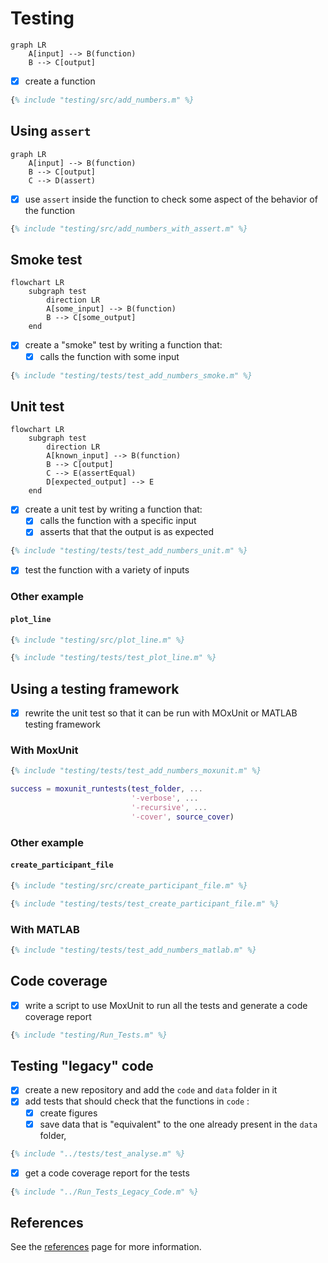 # Testing

<!--
!!! quote ""

    Untested code is broken code.
-->

``` mermaid
graph LR
    A[input] --> B(function)
    B --> C[output]
```

- [x] create a function

```matlab
{% include "testing/src/add_numbers.m" %}
```

<!--
Code without tests is code that you are afraid to change.

Code without tests is code with undefined behavior.
-->

## Using `assert`

<!--
!!! quote ""

    Some testing is better then no testing
-->

```mermaid
graph LR
    A[input] --> B(function)
    B --> C[output]
    C --> D(assert)
```

- [x] use `assert` inside the function to check some aspect
      of the behavior of the function

```matlab
{% include "testing/src/add_numbers_with_assert.m" %}
```


## Smoke test

```mermaid
flowchart LR
    subgraph test
        direction LR
        A[some_input] --> B(function)
        B --> C[some_output]
    end
```

- [x] create a "smoke" test by writing a function that:
    - [x] calls the function with some input

```matlab
{% include "testing/tests/test_add_numbers_smoke.m" %}
```

## Unit test

```mermaid
flowchart LR
    subgraph test
        direction LR
        A[known_input] --> B(function)
        B --> C[output]
        C --> E(assertEqual)
        D[expected_output] --> E
    end
```

- [x] create a unit test by writing a function that:
    - [x] calls the function with a specific input
    - [x] asserts that that the output is as expected

```matlab
{% include "testing/tests/test_add_numbers_unit.m" %}
```

- [x] test the function with a variety of inputs

### Other example

#### `plot_line`

```matlab
{% include "testing/src/plot_line.m" %}
```

```matlab
{% include "testing/tests/test_plot_line.m" %}
```

## Using a testing framework

- [x] rewrite the unit test so that it can be run
      with MOxUnit or MATLAB testing framework

### With MoxUnit

```matlab
{% include "testing/tests/test_add_numbers_moxunit.m" %}
```

```matlab
success = moxunit_runtests(test_folder, ...
                           '-verbose', ...
                           '-recursive', ...
                           '-cover', source_cover)
```

### Other example

#### `create_participant_file`

```matlab
{% include "testing/src/create_participant_file.m" %}
```

```matlab
{% include "testing/tests/test_create_participant_file.m" %}
```

### With MATLAB

```matlab
{% include "testing/tests/test_add_numbers_matlab.m" %}
```

## Code coverage

- [x] write a script to use MoxUnit to run all the tests
      and generate a code coverage report

```matlab
{% include "testing/Run_Tests.m" %}
```

## Testing "legacy" code

- [x] create a new repository and add the `code` and `data` folder in it
- [x] add tests that should check that the functions in `code` :
    - [x] create figures
    - [x] save data that is "equivalent" to the one already present in the `data` folder,

```matlab
{% include "../tests/test_analyse.m" %}
```

- [x] get a code coverage report for the tests

```matlab
{% include "../Run_Tests_Legacy_Code.m" %}
```


<!--
## F.I.R.S.T.

Test should be:

- Fast
- Independent
- Repeatable
- Self-validating
- Timely
-->

## References

See the [references](references.md#testing-and-refactoring) page for more information.
